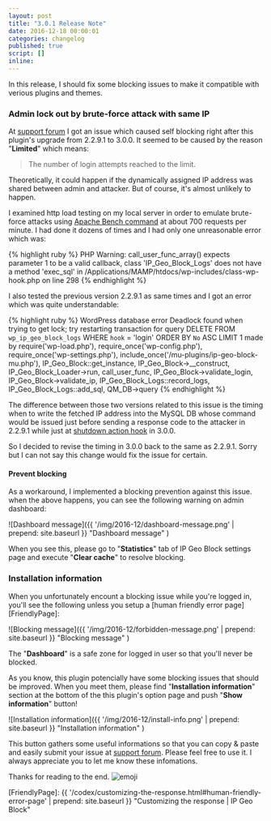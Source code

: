 ```yaml
---
layout: post
title: "3.0.1 Release Note"
date: 2016-12-18 00:00:01
categories: changelog
published: true
script: []
inline:
---
```


In this release, I should fix some blocking issues to make it compatible with 
verious plugins and themes.

<!--more-->

### Admin lock out by brute-force attack with same IP ###

At [support forum][IssueLockOut] I got an issue which caused self blocking 
right after this plugin's upgrade from 2.2.9.1 to 3.0.0. It seemed to be 
caused by the reason "**Limited**" which means:

> The number of login attempts reached to the limit.

Theoretically, it could happen if the dynamically assigned IP address was 
shared between admin and attacker. But of course, it's almost unlikely to 
happen.

I examined http load testing on my local server in order to emulate brute-force
attacks using [Apache Bench command][ApacheBench] at about 700 requests per 
minute. I had done it dozens of times and I had only one unreasonable error 
which was:

{% highlight ruby %}
PHP Warning: call_user_func_array() expects parameter 1 to be a valid callback, class 'IP_Geo_Block_Logs' does not have a method 'exec_sql' in /Applications/MAMP/htdocs/wp-includes/class-wp-hook.php on line 298
{% endhighlight %}

I also tested the previous version 2.2.9.1 as same times and I got an error 
which was quite understandable:

{% highlight ruby %}
WordPress database error Deadlock found when trying to get lock; try restarting transaction for query DELETE FROM `wp_ip_geo_block_logs` WHERE `hook` = 'login' ORDER BY `No` ASC LIMIT 1 made by require('wp-load.php'), require_once('wp-config.php'), require_once('wp-settings.php'), include_once('/mu-plugins/ip-geo-block-mu.php'), IP_Geo_Block::get_instance, IP_Geo_Block->__construct, IP_Geo_Block_Loader->run, call_user_func, IP_Geo_Block->validate_login, IP_Geo_Block->validate_ip, IP_Geo_Block_Logs::record_logs, IP_Geo_Block_Logs::add_sql, QM_DB->query
{% endhighlight %}

The difference between those two versions related to this issue is the timing 
when to write the fetched IP address into the MySQL DB whose command would be 
issued just before sending a response code to the attacker in 2.2.9.1 while 
just at [shutdown action hook][ShutdownHook] in 3.0.0.

So I decided to revise the timing in 3.0.0 back to the same as 2.2.9.1. Sorry 
but I can not say this change would fix the issue for certain.

#### Prevent blocking ####

As a workaround, I implemented a blocking prevention against this issue. when 
the above happens, you can see the following warning on admin dashboard:

![Dashboard message]({{ '/img/2016-12/dashboard-message.png' | prepend: site.baseurl }}
 "Dashboard message"
)

When you see this, please go to "**Statistics**" tab of IP Geo Block settings 
page and execute "**Clear cache**" to resolve blocking.

### Installation information ###

When you unfortunately encount a blocking issue while you're logged in, you'll 
see the following unless you setup a [human friendly error page][FriendlyPage]:

![Blocking message]({{ '/img/2016-12/forbidden-message.png' | prepend: site.baseurl }}
 "Blocking message"
)

The "**Dashboard**" is a safe zone for logged in user so that you'll never 
be blocked.

As you know, this plugin potencially have some blocking issues that should 
be improved. When you meet them, please find "**Installation information**" 
section at the bottom of the this plugin's option page and push "**Show 
information**" button!

![Installation information]({{ '/img/2016-12/install-info.png' | prepend: site.baseurl }}
 "Installation information"
)

This button gathers some useful informations so that you can copy &amp; paste 
and easily submit your issue at [support forum][SupportForum]. Please feel 
free to use it. I always appreciate you to let me know these infomations.

Thanks for reading to the end. <span class="emoji">
![emoji](https://assets-cdn.github.com/images/icons/emoji/unicode/1f64f.png)
</span>

[IP-Geo-Block]: https://wordpress.org/plugins/ip-geo-block/ "WordPress › IP Geo Block « WordPress Plugins"
[IssueLockOut]: https://wordpress.org/support/topic/had-to-disable-plugin-due-to-total-lock-out/ "Topic: Had to disable plugin due to total lock out &laquo; WordPress.org Forums"
[ApacheBench]:  http://httpd.apache.org/docs/2.4/programs/ab.html "ab - Apache HTTP server benchmarking tool - Apache HTTP Server Version 2.4"
[ShutdownHook]: https://codex.wordpress.org/Plugin_API/Action_Reference/shutdown "Plugin API/Action Reference/shutdown &laquo; WordPress Codex"
[SupportForum]: https://wordpress.org/support/plugin/ip-geo-block/ "View: Plugin Support &laquo; WordPress.org Forums"
[FriendlyPage]: {{ '/codex/customizing-the-response.html#human-friendly-error-page' | prepend: site.baseurl }} "Customizing the response | IP Geo Block"
